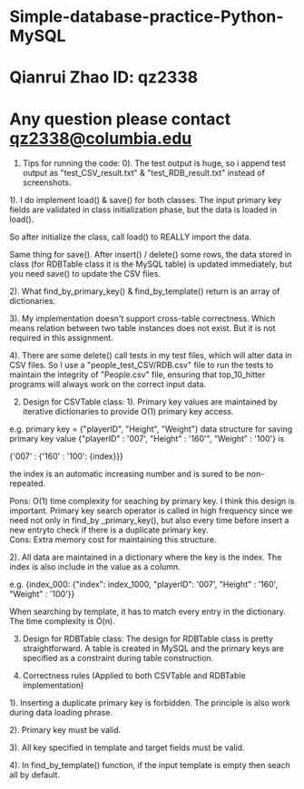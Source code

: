 # Simple-database-practice-Python-MySQL 

# Qianrui Zhao         ID: qz2338 
# Any question please contact qz2338@columbia.edu 

1. Tips for running the code: 
0). The test output is huge, so i append test output as "test_CSV_result.txt" & "test_RDB_result.txt" instead of screenshots. 

1). I do implement load() & save() for both classes. 
The input primary key fields are validated in class initialization phase, but the data is loaded in load(). 

So after initialize the class, call load() to REALLY import the data. 

Same thing for save(). After insert() / delete() some rows, the data stored in class (for RDBTable class it is the MySQL table) is updated immediately, but you need save() to update the CSV files. 

2). What find_by_primary_key() & find_by_template() return is an array of dictionaries. 

3). My implementation doesn't support cross-table correctness. Which means relation between two table instances does not exist. But it is not required in this assignment.  

4). There are some delete() call tests in my test files, which will alter data in CSV files. So I use a "people_test_CSV/RDB.csv" file to run the tests to maintain the integrity of "People.csv" file, ensuring that top_10_hitter programs will always work on the correct input data. 

2. Design for CSVTable class: 
1). Primary key values are maintained by iterative dictionaries to provide O(1) primary key access. 

e.g. primary key = {"playerID", "Height", "Weight"} 
data structure for saving primary key value {"playerID" : '007', "Height" : '160'", "Weight" : '100'} is 

{'007' : {'160' : '100': {index}}} 

the index is an automatic increasing number and is sured to be non-repeated. 

Pons: O(1) time complexity for seaching by primary key. I think this design is important. Primary key search operator is called in high frequency since we need not only in find_by _primary_key(), but also every time before insert a new entryto check if there is a duplicate primary key.  
Cons: Extra memory cost for maintaining this structure. 

2). All data are maintained in a dictionary where the key is the index. The index is also include in the value as a column. 

e.g. {index_000: {"index": index_1000, "playerID": '007', "Height" : '160', "Weight" : '100'}} 

When searching by template, it has to match every entry in the dictionary. The time complexity is O(n). 


3. Design for RDBTable class: 
The design for RDBTable class is pretty straightforward. A table is created in MySQL and the primary keys are specified as a constraint during table construction. 


4. Correctness rules (Applied to both CSVTable and RDBTable implementation)

1). Inserting a duplicate primary key is forbidden. 
The principle is also work during data loading phrase. 

2). Primary key must be valid. 

3). All key specified in template and target fields must be valid. 

4). In find_by_template() function, if the input template is empty then seach all by default. 







